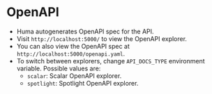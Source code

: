 # OpenAPI

- Huma autogenerates OpenAPI spec for the API.
- Visit `http://localhost:5000/` to view the OpenAPI explorer.
- You can also view the OpenAPI spec at `http://localhost:5000/openapi.yaml`.
- To switch between explorers, change `API_DOCS_TYPE` environment variable. Possible values are:
  - `scalar`: Scalar OpenAPI explorer.
  - `spotlight`: Spotlight OpenAPI explorer.
